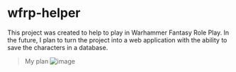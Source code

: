 # wfrp-helper
This project was created to help to play in Warhammer Fantasy Role Play.
In the future, I plan to turn the project into a web application with the ability to save the characters in a database.
>My plan
![image](https://user-images.githubusercontent.com/89010195/176837075-7ddb63ed-2eb7-4be0-98e5-d3b4d6cf23e8.png)

